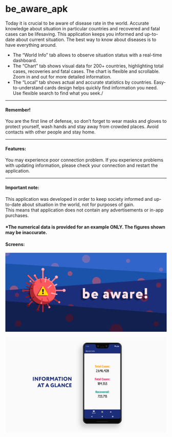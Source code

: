 # be_aware_apk

Today it is crucial to be aware of disease rate in the world. Accurate knowledge about situation in particular countries and recovered and fatal cases can be lifesaving.
This application keeps you informed and up-to-date about current situation. The best way to know about diseases is to have everything around.
* The “World Info” tab allows to observe situation status with a real-time dashboard.
* The “Chart” tab shows visual data for 200+ countries, highlighting total cases, recoveries and fatal cases. The chart is flexible and scrollable. Zoom in and out for more detailed information.
* The “Local” tab shows actual and accurate statistics by countries. Easy-to-understand cards design helps quickly find information you need. Use flexible search to find what you seek./
<hr>
<h4>Remember!</h4> You are the first line of defense, so don’t forget to wear masks and gloves to protect yourself, wash hands and stay away from crowded places. Avoid contacts with other people and stay home.
<hr>
<h4>Features:</h4>
You may experience poor connection problem. If you experience problems with updating information, please check your connection and restart the application.
<hr>
<h4>Important note:</h4>
This application was developed in order to keep society informed and up-to-date about situation in the world, not for purposes of gain.<br/> This means that application does not contain any advertisements or in-app purchases.

#### *The numerical data is provided for an example ONLY. The figures shown may be inaccurate.

<h4>Screens:</h4>

![icon_featured_graphic](https://github.com/DmytroHryniuk/be_aware_apk/blob/master/icon_featured_graphic.png)

![1main_new](https://github.com/DmytroHryniuk/be_aware_apk/blob/master/1main_new.png)



